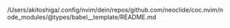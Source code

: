 /Users/akitoshiga/.config/nvim/dein/repos/github.com/neoclide/coc.nvim/node_modules/@types/babel__template/README.md
